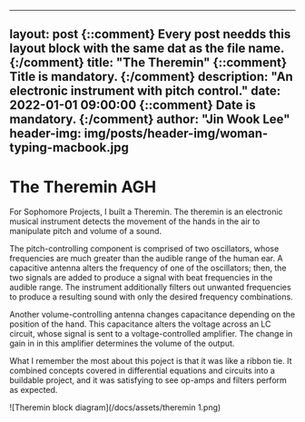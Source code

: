 
---
layout:     post {::comment} Every post needds this layout block with the same dat as the file name. {:/comment}
	title:      "The Theremin" {::comment} Title is mandatory. {:/comment}
	description: "An electronic instrument with pitch control."
	date:       2022-01-01 09:00:00 {::comment} Date is mandatory. {:/comment}
	author:     "Jin Wook Lee"
	header-img: img/posts/header-img/woman-typing-macbook.jpg
---

# The Theremin AGH

For Sophomore Projects, I built a Theremin. The theremin is an electronic musical instrument detects the movement of the hands in the air to manipulate pitch and volume of a sound.

The pitch-controlling component is comprised of two oscillators, whose frequencies are much greater than the audible range of the human ear. A capacitive antenna alters the frequency of one of the oscillators; then, the two signals are added to produce a signal with beat frequencies in the audible range. The instrument additionally filters out unwanted frequencies to produce a resulting sound with only the desired frequency combinations.

Another volume-controlling antenna changes capacitance depending on the position of the hand. This capacitance alters the voltage across an LC circuit, whose signal is sent to a voltage-controlled amplifier. The change in gain in in this amplifier determines the volume of the output.

What I remember the most about this poject is that it was like a ribbon tie. It combined concepts covered in differential equations and circuits into a buildable project, and it was satisfying to see op-amps and filters perform as expected.

![Theremin block diagram](/docs/assets/theremin 1.png)